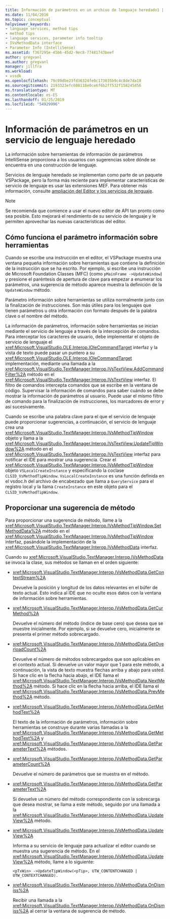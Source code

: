 ```yaml
---
title: Información de parámetros en un archivo de lenguaje heredado1 | Documentos de Microsoft
ms.date: 11/04/2016
ms.topic: conceptual
helpviewer_keywords:
- language services, method tips
- method tips
- language services, parameter info tooltip
- IVsMethodData interface
- Parameter Info (IntelliSense)
ms.assetid: f367295e-45b6-45d2-9ec8-77481743beef
author: gregvanl
ms.author: gregvanl
manager: jillfra
ms.workload:
- vssdk
ms.openlocfilehash: 79c09dbe23fd36324fe0c173035b9c4c8de7da18
ms.sourcegitcommit: 2193323efc608118e0ce6f6b2ff532f158245d56
ms.translationtype: MT
ms.contentlocale: es-ES
ms.lasthandoff: 01/25/2019
ms.locfileid: "54929996"
---
```

# <a name="parameter-info-in-a-legacy-language-service"></a>Información de parámetros en un servicio de lenguaje heredado
La información sobre herramientas de información de parámetros IntelliSense proporciona a los usuarios con sugerencias sobre dónde se encuentra en una construcción de lenguaje.  
  
 Servicios de lenguaje heredado se implementan como parte de un paquete VSPackage, pero la forma más reciente para implementar características de servicio de lenguaje es usar las extensiones MEF. Para obtener más información, consulte [ampliación del Editor y los servicios de lenguaje](../../extensibility/extending-the-editor-and-language-services.md).  
  
> [!NOTE]
>  Se recomienda que comience a usar el nuevo editor de API tan pronto como sea posible. Esto mejorará el rendimiento de su servicio de lenguaje y le permiten aprovechar las nuevas características del editor.  
  
## <a name="how-parameter-info-tooltips-work"></a>Cómo funciona el parámetro información sobre herramientas  
 Cuando se escribe una instrucción en el editor, el VSPackage muestra una ventana pequeña información sobre herramientas que contiene la definición de la instrucción que se ha escrito. Por ejemplo, si escribe una instrucción de Microsoft Foundation Classes (MFC) (como `pMainFrame ->UpdateWindow`) y presione el paréntesis de apertura de clave para empezar a enumerar los parámetros, una sugerencia de método aparece muestra la definición de la `UpdateWindow` método.  
  
 Parámetro información sobre herramientas se utiliza normalmente junto con la finalización de instrucciones. Son más útiles para los lenguajes que tienen parámetros u otra información con formato después de la palabra clave o el nombre del método.  
  
 La información de parámetros, información sobre herramientas se inician mediante el servicio de lenguaje a través de la intercepción de comandos. Para interceptar los caracteres de usuario, debe implementar el objeto de servicio de lenguaje el <xref:Microsoft.VisualStudio.OLE.Interop.IOleCommandTarget> interfaz y la vista de texto puede pasar un puntero a su <xref:Microsoft.VisualStudio.OLE.Interop.IOleCommandTarget> implementación, mediante una llamada a la <xref:Microsoft.VisualStudio.TextManager.Interop.IVsTextView.AddCommandFilter%2A> método en el <xref:Microsoft.VisualStudio.TextManager.Interop.IVsTextView> interfaz. El filtro de comandos intercepta comandos que se escribe en la ventana de código. Supervisar la información de comandos para saber cuándo se debe mostrar la información de parámetros al usuario. Puede usar el mismo filtro de comando para la finalización de instrucciones, los marcadores de error y así sucesivamente.  
  
 Cuando se escribe una palabra clave para el que el servicio de lenguaje puede proporcionar sugerencias, a continuación, el servicio de lenguaje crea una <xref:Microsoft.VisualStudio.TextManager.Interop.IVsMethodTipWindow> objeto y llama a la <xref:Microsoft.VisualStudio.TextManager.Interop.IVsTextView.UpdateTipWindow%2A> método en el <xref:Microsoft.VisualStudio.TextManager.Interop.IVsTextView> interfaz para notificar el IDE para mostrar una sugerencia. Crear el <xref:Microsoft.VisualStudio.TextManager.Interop.IVsMethodTipWindow> objeto `VSLocalCreateInstance` y especificando la coclase `CLSID_VsMethodTipWindow`. `VsLocalCreateInstance` es una función definida en el vsdoc.h del archivo de encabezado que llama a `QueryService` para el registro local y la llama `CreateInstance` en este objeto para el `CLSID_VsMethodTipWindow`.  
  
## <a name="providing-a-method-tip"></a>Proporcionar una sugerencia de método  
 Para proporcionar una sugerencia de método, llame a la <xref:Microsoft.VisualStudio.TextManager.Interop.IVsMethodTipWindow.SetMethodData%2A> método en el <xref:Microsoft.VisualStudio.TextManager.Interop.IVsMethodTipWindow> interfaz, pasándole la implementación de la <xref:Microsoft.VisualStudio.TextManager.Interop.IVsMethodData> interfaz.  
  
 Cuando su <xref:Microsoft.VisualStudio.TextManager.Interop.IVsMethodData> se invoca la clase, sus métodos se llaman en el orden siguiente:  
  
-   <xref:Microsoft.VisualStudio.TextManager.Interop.IVsMethodData.GetContextStream%2A>  
  
     Devuelve la posición y longitud de los datos relevantes en el búfer de texto actual. Esto indica al IDE que no oculte esos datos con la ventana de información sobre herramientas.  
  
-   <xref:Microsoft.VisualStudio.TextManager.Interop.IVsMethodData.GetCurMethod%2A>  
  
     Devuelve el número del método (índice de base cero) que desea que se muestre inicialmente. Por ejemplo, si se devuelve cero, inicialmente se presenta el primer método sobrecargado.  
  
-   <xref:Microsoft.VisualStudio.TextManager.Interop.IVsMethodData.GetOverloadCount%2A>  
  
     Devuelve el número de métodos sobrecargados que son aplicables en el contexto actual. Si devuelve un valor mayor que 1 para este método, a continuación, la vista de texto muestra flechas arriba y abajo para usted. Si hace clic en la flecha hacia abajo, el IDE llama el <xref:Microsoft.VisualStudio.TextManager.Interop.IVsMethodData.NextMethod%2A> método. Si hace clic en la flecha hacia arriba, el IDE llama el <xref:Microsoft.VisualStudio.TextManager.Interop.IVsMethodData.PrevMethod%2A> método.  
  
-   <xref:Microsoft.VisualStudio.TextManager.Interop.IVsMethodData.GetMethodText%2A>  
  
     El texto de la información de parámetros, información sobre herramientas se construye durante varias llamadas a la <xref:Microsoft.VisualStudio.TextManager.Interop.IVsMethodData.GetMethodText%2A> y <xref:Microsoft.VisualStudio.TextManager.Interop.IVsMethodData.GetParameterText%2A> métodos.  
  
-   <xref:Microsoft.VisualStudio.TextManager.Interop.IVsMethodData.GetParameterCount%2A>  
  
     Devuelve el número de parámetros que se muestra en el método.  
  
-   <xref:Microsoft.VisualStudio.TextManager.Interop.IVsMethodData.GetParameterText%2A>  
  
     Si devuelve un número del método correspondiente con la sobrecarga que desea mostrar, se llama a este método, seguido por una llamada a la <xref:Microsoft.VisualStudio.TextManager.Interop.IVsMethodData.UpdateView%2A> método.  
  
-   <xref:Microsoft.VisualStudio.TextManager.Interop.IVsMethodData.UpdateView%2A>  
  
     Informa a su servicio de lenguaje para actualizar el editor cuando se muestra una sugerencia de método. En el <xref:Microsoft.VisualStudio.TextManager.Interop.IVsMethodData.UpdateView%2A> método, llame a lo siguiente:  
  
    ```  
    <pTxWin> ->UpdateTipWindow(<pTip>, UTW_CONTENTCHANGED | UTW_CONTEXTCHANGED).  
    ```  
  
-   <xref:Microsoft.VisualStudio.TextManager.Interop.IVsMethodData.OnDismiss%2A>  
  
     Recibir una llamada a la <xref:Microsoft.VisualStudio.TextManager.Interop.IVsMethodData.OnDismiss%2A> al cerrar la ventana de sugerencia de método.